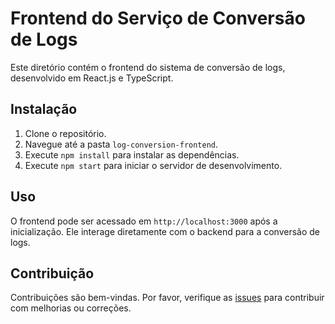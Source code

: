 # Frontend do Serviço de Conversão de Logs

Este diretório contém o frontend do sistema de conversão de logs, desenvolvido em React.js e TypeScript.

## Instalação

1. Clone o repositório.
2. Navegue até a pasta `log-conversion-frontend`.
3. Execute `npm install` para instalar as dependências.
4. Execute `npm start` para iniciar o servidor de desenvolvimento.

## Uso

O frontend pode ser acessado em `http://localhost:3000` após a inicialização. Ele interage diretamente com o backend para a conversão de logs.

## Contribuição

Contribuições são bem-vindas. Por favor, verifique as [issues](/issues) para contribuir com melhorias ou correções.
